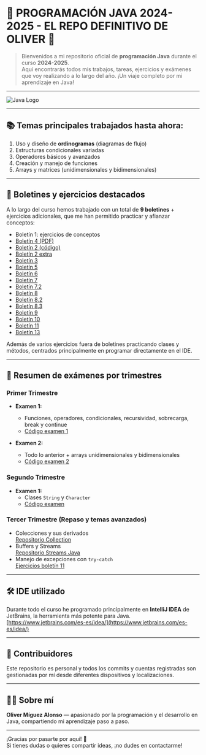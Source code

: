# 🚀 PROGRAMACIÓN JAVA 2024-2025 - EL REPO DEFINITIVO DE OLIVER 🚀

> Bienvenidos a mi repositorio oficial de **programación Java** durante el curso **2024-2025**.  
> Aquí encontrarás todos mis trabajos, tareas, ejercicios y exámenes que voy realizando a lo largo del año. ¡Un viaje completo por mi aprendizaje en Java!

---

![Java Logo](https://i.blogs.es/8d2420/650_1000_java/450_1000.webp)

---

## 📚 Temas principales trabajados hasta ahora:

1. Uso y diseño de **ordinogramas** (diagramas de flujo)  
2. Estructuras condicionales variadas  
3. Operadores básicos y avanzados  
4. Creación y manejo de funciones  
5. Arrays y matrices (unidimensionales y bidimensionales)

---

## 📝 Boletines y ejercicios destacados

A lo largo del curso hemos trabajado con un total de **9 boletines** + ejercicios adicionales, que me han permitido practicar y afianzar conceptos:

- Boletín 1: ejercicios de conceptos  
- [Boletín 4 (PDF)](https://github.com/oliver-miguez/PROGRAMACION/blob/main/Ordinogramas.pdf)  
- [Boletín 2 (código)](https://github.com/oliver-miguez/PROGRAMACION/tree/main/Boletin_2/src)  
- [Boletín 2 extra](https://github.com/oliver-miguez/PROGRAMACION/tree/main/Boletin_2_Extra)  
- [Boletín 3](https://github.com/oliver-miguez/PROGRAMACION/tree/main/Boletin_3)  
- [Boletín 5](https://github.com/oliver-miguez/PROGRAMACION/tree/main/Boletin_5/src)  
- [Boletín 6](https://github.com/oliver-miguez/PROGRAMACION/tree/main/Boletin_6)  
- [Boletín 7](https://github.com/oliver-miguez/PROGRAMACION/tree/main/Boletin_7/src)  
- [Boletín 7.2](https://github.com/oliver-miguez/PROGRAMACION/tree/main/Boletin7.2/src)  
- [Boletín 8](https://github.com/oliver-miguez/PROGRAMACION/tree/main/Boletin%208/src)  
- [Boletín 8.2](https://github.com/oliver-miguez/PROGRAMACION/tree/main/Boletin%208.2/src)  
- [Boletín 8.3](https://github.com/oliver-miguez/PROGRAMACION/tree/main/Boletin%208.3)  
- [Boletín 9](https://github.com/oliver-miguez/PROGRAMACION/tree/main/CLASES)  
- [Boletín 10](https://github.com/oliver-miguez/PROGRAMACION/tree/main/Boletin%2010)  
- [Boletín 11](https://github.com/oliver-miguez/PROGRAMACION/tree/main/Bol11)  
- [Boletín 13](https://github.com/oliver-miguez/PROGRAMACION/tree/main/Boletin13)

Además de varios ejercicios fuera de boletines practicando clases y métodos, centrados principalmente en programar directamente en el IDE.

---

## 📅 Resumen de exámenes por trimestres

### Primer Trimestre

- **Examen 1:**  
  - Funciones, operadores, condicionales, recursividad, sobrecarga, break y continue  
  - [Código examen 1](https://github.com/oliver-miguez/PROGRAMACION/tree/main/Examen_Programacion_1/src)

- **Examen 2:**  
  - Todo lo anterior + arrays unidimensionales y bidimensionales  
  - [Código examen 2](https://github.com/oliver-miguez/PROGRAMACION/tree/main/Examen2)

### Segundo Trimestre

- **Examen 1:**  
  - Clases `String` y `Character`  
  - [Código examen](https://github.com/oliver-miguez/PROGRAMACION/tree/main/Boletin13)

### Tercer Trimestre (Repaso y temas avanzados)

- Colecciones y sus derivados  
  [Repositorio Collection](https://github.com/oliver-miguez/PROGRAMACION/tree/main/Collection)  
- Buffers y Streams  
  [Repositorio Streams Java](https://github.com/oliver-miguez/PROGRAMACION/tree/StremsJava)  
- Manejo de excepciones con `try-catch`  
  [Ejercicios boletín 11](https://github.com/oliver-miguez/PROGRAMACION/tree/main/Bol11)

---

## 🛠️ IDE utilizado

Durante todo el curso he programado principalmente en **IntelliJ IDEA** de JetBrains, la herramienta más potente para Java.  
[https://www.jetbrains.com/es-es/idea/](https://www.jetbrains.com/es-es/idea/)

---

## 🤝 Contribuidores

Este repositorio es personal y todos los commits y cuentas registradas son gestionadas por mí desde diferentes dispositivos y localizaciones.

---

## 👨‍💻 Sobre mí

**Oliver Míguez Alonso** — apasionado por la programación y el desarrollo en Java, compartiendo mi aprendizaje paso a paso.

---

¡Gracias por pasarte por aquí! 🚀  
Si tienes dudas o quieres compartir ideas, ¡no dudes en contactarme!
